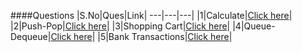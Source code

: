 ####Questions
|S.No|Ques|Link|
---|---|---|
|1|Calculate|[Click here](https://github.com/priyaldel/p1/blob/main/q1.py)|
|2|Push-Pop|[Click here](https://github.com/priyaldel/p1/blob/main/q2.py)|
|3|Shopping Cart|[Click here](https://github.com/priyaldel/p1/blob/main/q3.py)|
|4|Queue-Dequeue|[Click here](https://github.com/priyaldel/p1/blob/main/q4.py)|
|5|Bank Transactions|[Click here](https://github.com/priyaldel/p1/blob/main/q5.py)|
